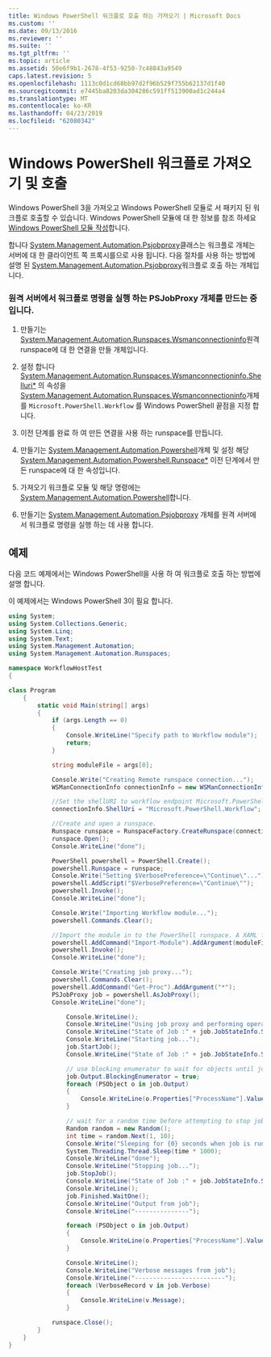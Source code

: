 ```yaml
---
title: Windows PowerShell 워크플로 호출 하는 가져오기 | Microsoft Docs
ms.custom: ''
ms.date: 09/13/2016
ms.reviewer: ''
ms.suite: ''
ms.tgt_pltfrm: ''
ms.topic: article
ms.assetid: 50e6f9b1-2678-4f53-9250-7c48843a9549
caps.latest.revision: 5
ms.openlocfilehash: 1113c0d1cd68bb97d2f96b529f755b62137d1f40
ms.sourcegitcommit: e7445ba8203da304286c591ff513900ad1c244a4
ms.translationtype: MT
ms.contentlocale: ko-KR
ms.lasthandoff: 04/23/2019
ms.locfileid: "62080342"
---
```

# <a name="importing-and-invoking-a-windows-powershell-workflow"></a>Windows PowerShell 워크플로 가져오기 및 호출

Windows PowerShell 3을 가져오고 Windows PowerShell 모듈로 서 패키지 된 워크플로 호출할 수 있습니다. Windows PowerShell 모듈에 대 한 정보를 참조 하세요 [Windows PowerShell 모듈 작성](../module/writing-a-windows-powershell-module.md)합니다.

합니다 [System.Management.Automation.Psjobproxy](/dotnet/api/System.Management.Automation.PSJobProxy)클래스는 워크플로 개체는 서버에 대 한 클라이언트 쪽 프록시를으로 사용 됩니다. 다음 절차를 사용 하는 방법에 설명 된 [System.Management.Automation.Psjobproxy](/dotnet/api/System.Management.Automation.PSJobProxy)워크플로 호출 하는 개체입니다.

### <a name="creating-a-psjobproxy-object-to-execute-workflow-commands-on-a-remote-server"></a>원격 서버에서 워크플로 명령을 실행 하는 PSJobProxy 개체를 만드는 중입니다.

1. 만들기는 [System.Management.Automation.Runspaces.Wsmanconnectioninfo](/dotnet/api/System.Management.Automation.Runspaces.WSManConnectionInfo)원격 runspace에 대 한 연결을 만들 개체입니다.

2. 설정 합니다 [System.Management.Automation.Runspaces.Wsmanconnectioninfo.Shelluri*](/dotnet/api/System.Management.Automation.Runspaces.WSManConnectionInfo.ShellUri) 의 속성을 [System.Management.Automation.Runspaces.Wsmanconnectioninfo](/dotnet/api/System.Management.Automation.Runspaces.WSManConnectionInfo)개체를 `Microsoft.PowerShell.Workflow` 를 Windows PowerShell 끝점을 지정 합니다.

3. 이전 단계를 완료 하 여 만든 연결을 사용 하는 runspace를 만듭니다.

4. 만들기는 [System.Management.Automation.Powershell](/dotnet/api/System.Management.Automation.PowerShell)개체 및 설정 해당 [System.Management.Automation.Powershell.Runspace*](/dotnet/api/System.Management.Automation.PowerShell.Runspace) 이전 단계에서 만든 runspace에 대 한 속성입니다.

5. 가져오기 워크플로 모듈 및 해당 명령에는 [System.Management.Automation.Powershell](/dotnet/api/System.Management.Automation.PowerShell)합니다.

6. 만들기는 [System.Management.Automation.Psjobproxy](/dotnet/api/System.Management.Automation.PSJobProxy) 개체를 원격 서버에서 워크플로 명령을 실행 하는 데 사용 합니다.

## <a name="example"></a>예제

다음 코드 예제에서는 Windows PowerShell을 사용 하 여 워크플로 호출 하는 방법에 설명 합니다.

이 예제에서는 Windows PowerShell 3이 필요 합니다.

```csharp
using System;
using System.Collections.Generic;
using System.Linq;
using System.Text;
using System.Management.Automation;
using System.Management.Automation.Runspaces;

namespace WorkflowHostTest
{

class Program
    {
        static void Main(string[] args)
        {
            if (args.Length == 0)
            {
                Console.WriteLine("Specify path to Workflow module");
                return;
            }

            string moduleFile = args[0];

            Console.Write("Creating Remote runspace connection...");
            WSManConnectionInfo connectionInfo = new WSManConnectionInfo();

            //Set the shellURI to workflow endpoint Microsoft.PowerShell.Workflow
            connectionInfo.ShellUri = "Microsoft.PowerShell.Workflow";

            //Create and open a runspace.
            Runspace runspace = RunspaceFactory.CreateRunspace(connectionInfo);
            runspace.Open();
            Console.WriteLine("done");

            PowerShell powershell = PowerShell.Create();
            powershell.Runspace = runspace;
            Console.Write("Setting $VerbosePreference=\"Continue\"...");
            powershell.AddScript("$VerbosePreference=\"Continue\"");
            powershell.Invoke();
            Console.WriteLine("done");

            Console.Write("Importing Workflow module...");
            powershell.Commands.Clear();

            //Import the module in to the PowerShell runspace. A XAML file could also be imported directly by using Import-Module.
            powershell.AddCommand("Import-Module").AddArgument(moduleFile);
            powershell.Invoke();
            Console.WriteLine("done");

            Console.Write("Creating job proxy...");
            powershell.Commands.Clear();
            powershell.AddCommand("Get-Proc").AddArgument("*");
            PSJobProxy job = powershell.AsJobProxy();
            Console.WriteLine("done");

                Console.WriteLine();
                Console.WriteLine("Using job proxy and performing operations...");
                Console.WriteLine("State of Job :" + job.JobStateInfo.State.ToString());
                Console.WriteLine("Starting job...");
                job.StartJob();
                Console.WriteLine("State of Job :" + job.JobStateInfo.State.ToString());

                // use blocking enumerator to wait for objects until job finishes
                job.Output.BlockingEnumerator = true;
                foreach (PSObject o in job.Output)
                {
                    Console.WriteLine(o.Properties["ProcessName"].Value.ToString());
                }

                // wait for a random time before attempting to stop job
                Random random = new Random();
                int time = random.Next(1, 10);
                Console.Write("Sleeping for {0} seconds when job is running on another thread...", time);
                System.Threading.Thread.Sleep(time * 1000);
                Console.WriteLine("done");
                Console.WriteLine("Stopping job...");
                job.StopJob();
                Console.WriteLine("State of Job :" + job.JobStateInfo.State.ToString());
                Console.WriteLine();
                job.Finished.WaitOne();
                Console.WriteLine("Output from job");
                Console.WriteLine("---------------");

                foreach (PSObject o in job.Output)
                {
                    Console.WriteLine(o.Properties["ProcessName"].Value.ToString());
                }

                Console.WriteLine();
                Console.WriteLine("Verbose messages from job");
                Console.WriteLine("-------------------------");
                foreach (VerboseRecord v in job.Verbose)
                {
                    Console.WriteLine(v.Message);
                }

            runspace.Close();
        }
    }
}

```